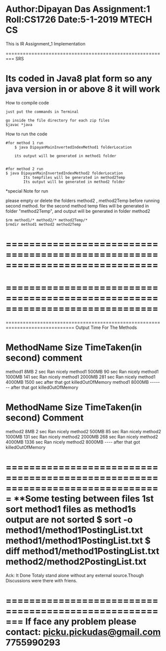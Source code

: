 Author:Dipayan Das
Assignment:1
Roll:CS1726
Date:5-1-2019
MTECH CS
=========================================================
This is IR Assignment_1 Implementation


=========================================================
	SRS

Its coded in Java8 plat form
so any java version in or above 8 it will work	
=========================================================
How to compile code

	just put the commands in Terminal

	go inside the file directory for each zip files
	$javac *java


How to run the code


	#for method 1 run
		$ java DipayanMainInvertedIndexMethod1 folderLocation

		its output will be generated in method1 folder 


	#for method 2 run
	$ java DipayanMainInvertedIndexMethod2 folderLocation
			Its tempfiles will be generated in method2Temp
			Its output will be generated in method2 folder
*special Note for run

 



please empty or delete the folders method2 , method2Temp before running second method.
 for the second method temp files will be generated in folder "method2Temp",
and output will be generated in folder method2
	
	$rm method1/* method2/* method2Temp/*
	$rmdir method1 method2 method2Temp


==============================================================================
==============================================================================
==============================================================================
==============================================================================
==============================================================================
		Output Time For The Methods 
 
 MethodName 			Size			TimeTaken(in second) 	comment
==============================================================================
 method1				8MB			2 sec	  					Ran nicely
 method1				500MB			90 sec  					Ran nicely
 method1				1000MB			141 sec 					Ran nicely
 method1				2000MB			281 sec 					Ran nicely
 method1				4000MB			1500 sec					after that got killedOutOfMemory
 method1				8000MB			-------						after that got killedOutOfMemory

 MethodName 			Size			TimeTaken(in second)		Comment
==============================================================================
 method2				8MB			2 sec	  					Ran nicely
 method2				500MB			85 sec 					        Ran nicely
 method2				1000MB			131 sec 					Ran nicely
 method2				2000MB			268 sec 					Ran nicely
 method2				4000MB			1336 sec 					Ran nicely
 method2				8000MB			----						after that got killedOutOfMemory




===============================================================================
**Some testing between files
1st sort method1 files as method1s output are not sorted
	$ sort -o method1/method1PostingList.txt method1/method1PostingList.txt
	$ diff method1/method1PostingList.txt method2/method2PostingList.txt
===============================================================================
Ack:
	It Done Totaly stand alone without any external source.Though Discussions were there with friens.

=======================================================
If face any problem please contact: 
picku.pickudas@gmail.com
7755990293
=======================================================
